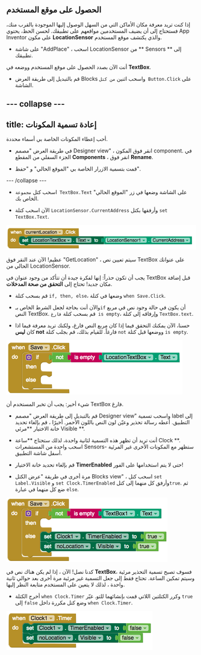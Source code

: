 ## الحصول على موقع المستخدم

إذا كنت تريد معرفة مكان الأماكن التي من السهل الوصول إليها الموجودة بالقرب منك، فستحتاج إلى أن يضيف المستخدمين مواقعهم على تطبيقك. لحسن الحظ، يحتوي App Inventor على مكون **LocationSensor** والذي يكتشف موقع المستخدم.

+ على شاشة "AddPlace" ، اسحب LocationSensor من ** Sensors ** إلى تطبيقك.

أنت الآن بصدد الحصول على موقع المستخدم ووضعه في **TextBox**.

+ قم بالتبديل إلى طريقة العرض Blocks واسحب اثنين `من كتل Button.Click` على الشاشة.

--- collapse ---
---
title: إعادة تسمية المكونات
---

أحب إعطاء المكونات الخاصة بي أسماء محددة.

+ في طريقة العرض "مصمم Designer view" ، انقر فوق المكون component. في الجزء السفلي من المقطع **Components** ، انقر فوق **Rename**.

+ قمت بتسمية الازرار الخاصة بي "الموقع الحالي" و "حفظ".

--- /collapse ---

+ اسحب كتل `مجموعة TextBox.Text` على الشاشة وضعها في زر "الموقع الحالي" الخاص بك.

+ الآن اسحب كتلة `LocationSensor.CurrentAddress` وأرفقها بكتل `set TextBox.Text`.

![](images/getUserLocation.png)

عظيم! الآن عند النقر فوق "GetLocation" ، سيتم تعيين نص TextBox على عنوانك الحالي من LocationSensor.

يجب أن تكون حذراً: إنها لفكرة جيدة أن تتأكد من وجود عنوان في TextBox قبل إضافة مكان جديد! تحتاج إلى **التحقق من صحة المدخلات**.

+ قم بسحب كتلة `if, then, else`، وضعها في كتلة `when Save.Click`.

+ والآن أنت بحاجة لجعل الشرط الخاص بـ` if ` أن يكون في حالة وجود نص في مربع النص TextBox. قم بسحب كتلة `فارغ is empty`، وإرفاقه إلى كتلة `TextBox.text`.

+ حسنا، الآن يمكنك التحقق فيما إذا كان مربع النص فارغ، ولكنك تريد معرفة فيما اذا كان **ليس not** فارغاً. للقيام بذلك، قم بجلب كتلة ` not ` ووضعها قبل كتلة `is empty`.

![](images/checkIfTextBoxEmpty.png)

شيء أخير: يجب أن تخبر المستخدم أن TextBox فارغ.

+ قم بالتبديل إلى طريقة العرض "مصمم Designer view" واسحب تسمية label إلى التطبيق. أعطه رسالة تحذير وعيّن لون النص باللون الأحمر. أخيرًا ، قم بإلغاء تحديد خانة الاختيار **مرئي Visible **.

+ أنت تريد أن تظهر هذه التسمية لثانية واحدة، لذلك ستحتاج **ساعة Clock **. اسحب واحدة من المستشعرات Sensors- ستظهر مع المكونات الأخرى غير المرئية أسفل شاشة التطبيق.

+ قم بإلغاء تحديد خانة الاختيار **TimerEnabled** حتى لا يتم استخدامها على الفور!

+ مرة أخرى في طريقة "عرض الكتل Blocks view" ، اسحب كتل `set Label.Visible` و `set Clock.TimerEnabled` وأرفق كل منهما إلى كتل` true `. ثم ضع كل منهما في عبارة ` else `.

![](images/saveClickElse.png)

كدنا نصل! الآن ، إذا لم يكن هناك نص في **TextBox**، فسوف تصبح تسمية التحذير مرئية وسيتم تمكين الساعة. تحتاج فقط إلى جعل التسمية غير مرئية مرة أخرى بعد حوالي ثانية واحدة ، لذلك لا يتعين على المستخدم متابعة النظر إليها.

+ أخرج الكتلة `when Clock.Timer` وكرر الكتلتين اللاتي قمت بإنشائهما للتو. غيّر ` true ` إلى ` false ` وضع كتل مكررة داخل `when Clock.Timer`.

![](images/hideLabel.png)

